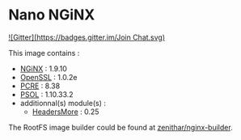 # Nano NGiNX 

[![Gitter](https://badges.gitter.im/Join Chat.svg)](https://gitter.im/Zenithar/nano-nginx?utm_source=badge&utm_medium=badge&utm_campaign=pr-badge&utm_content=badge)

This image contains :

* [NGiNX](http://nginx.org) : 1.9.10
* [OpenSSL](https://www.openssl.org) : 1.0.2e
* [PCRE](http://www.pcre.org) : 8.38
* [PSOL](https://github.com/pagespeed/ngx_pagespeed) : 1.10.33.2
* additionnal(s) module(s) :
  * [HeadersMore](http://wiki.nginx.org/HttpHeadersMoreModule) : 0.25

The RootFS image builder could be found at [zenithar/nginx-builder](https://github.com/Zenithar/dockerfiles/tree/master/nginx-builder).

